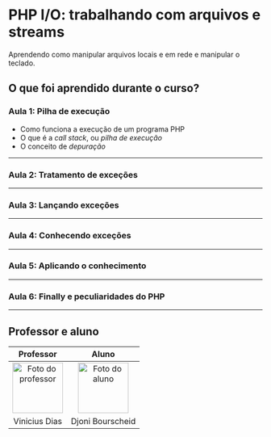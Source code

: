 # PHP I/O: trabalhando com arquivos e streams

Aprendendo como manipular arquivos locais e em rede e manipular o teclado.  

## O que foi aprendido durante o curso?

### Aula 1: Pilha de execução

- Como funciona a execução de um programa PHP
- O que é a *call stack*, ou *pilha de execução*
- O conceito de *depuração*

---

### Aula 2: Tratamento de exceções

---

### Aula 3: Lançando exceções

---

### Aula 4: Conhecendo exceções

---

### Aula 5: Aplicando o conhecimento

---

### Aula 6: Finally e peculiaridades do PHP

---

## Professor e aluno

Professor | Aluno
:---:     | :---:
<a href="https://github.com/cviniciussdias" target="_blank" rel="noopener noreferrer"><img width="100" height="100" src="https://github.com/cviniciussdias.png" alt="Foto do professor" title="Foto do professor"></a> | <a href="https://github.com/djonibourscheid" target="_blank" rel="noopener noreferrer"><img width="100" height="100" src="https://github.com/djonibourscheid.png" alt="Foto do aluno" title="Foto do aluno"></a>
Vinicius Dias | Djoni Bourscheid
